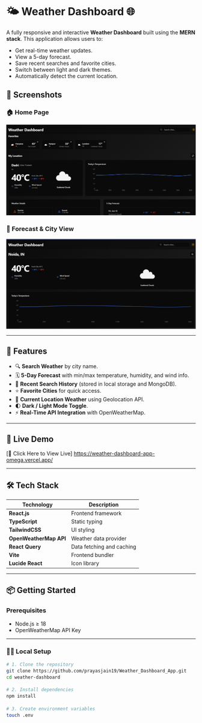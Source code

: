 # 🌤️ Weather Dashboard 🌐

A fully responsive and interactive **Weather Dashboard** built using the **MERN stack**. This application allows users to:
- Get real-time weather updates.
- View a 5-day forecast.
- Save recent searches and favorite cities.
- Switch between light and dark themes.
- Automatically detect the current location.

## 📸 Screenshots

### 🏠 Home Page

![Home Page](public/screenshots/home-page.png)

### 📍 Forecast & City View

![City Forecast](public/screenshots/city-forecast.png)

---

## 🧩 Features

- 🔍 **Search Weather** by city name.
- 🗓️ **5-Day Forecast** with min/max temperature, humidity, and wind info.
- 📌 **Recent Search History** (stored in local storage and MongoDB).
- ⭐ **Favorite Cities** for quick access.
- 📍 **Current Location Weather** using Geolocation API.
- 🌓 **Dark / Light Mode Toggle**.
- ⚡ **Real-Time API Integration** with OpenWeatherMap.

---

## 🚀 Live Demo

[🔗 Click Here to View Live] https://weather-dashboard-app-omega.vercel.app/ 

---

## 🛠️ Tech Stack

| Technology | Description |
|------------|-------------|
| **React.js** | Frontend framework |
| **TypeScript** | Static typing |
| **TailwindCSS** | UI styling |
| **OpenWeatherMap API** | Weather data provider |
| **React Query** | Data fetching and caching |
| **Vite** | Frontend bundler |
| **Lucide React** | Icon library |

---

## 📦 Getting Started

### Prerequisites

- Node.js ≥ 18
- OpenWeatherMap API Key

---

### 🧑‍💻 Local Setup

```bash
# 1. Clone the repository
git clone https://github.com/prayasjain19/Weather_Dashboard_App.git
cd weather-dashboard

# 2. Install dependencies
npm install

# 3. Create environment variables
touch .env
